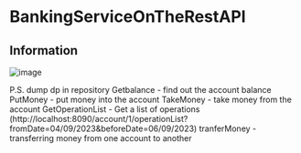 # BankingServiceOnTheRestAPI
## Information
![image](https://github.com/SuhininSovest/BankingServiceOnTheRestAPI/assets/110283391/f93cbd63-75ef-420c-9e69-973ee912bafd)



P.S. dump dp in repository
Getbalance - find out the account balance
PutMoney - put money into the account 
TakeMoney - take money from the account
GetOperationList - Get a list of operations (http://localhost:8090/account/1/operationList?fromDate=04/09/2023&beforeDate=06/09/2023)
tranferMoney - transferring money from one account to another


